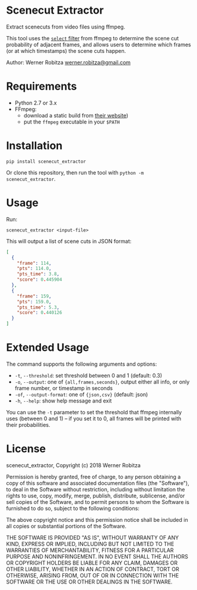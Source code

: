 # Scenecut Extractor

Extract scenecuts from video files using ffmpeg.

This tool uses the [`select` filter](http://ffmpeg.org/ffmpeg-filters.html#select_002c-aselect) from ffmpeg to determine the scene cut probability of adjacent frames, and allows users to determine which frames (or at which timestamps) the scene cuts happen.

Author: Werner Robitza <werner.robitza@gmail.com>

# Requirements

- Python 2.7 or 3.x
- FFmpeg:
    - download a static build from [their website](http://ffmpeg.org/download.html))
    - put the `ffmpeg` executable in your `$PATH`

# Installation

    pip install scenecut_extractor

Or clone this repository, then run the tool with `python -m scenecut_extractor`.

# Usage

Run:

    scenecut_extractor <input-file>

This will output a list of scene cuts in JSON format:

```json
[
  {
    "frame": 114,
    "pts": 114.0,
    "pts_time": 3.8,
    "score": 0.445904
  },
  {
    "frame": 159,
    "pts": 159.0,
    "pts_time": 5.3,
    "score": 0.440126
  }
]
```

# Extended Usage

The command supports the following arguments and options:

- `-t`, `--threshold`: set threshold between 0 and 1 (default: 0.3)
- `-o`, `--output`: one of `{all,frames,seconds}`, output either all info, or only frame number, or timestamp in seconds
- `-of`, `--output-format`: one of `{json,csv}` (default: json)
- `-h`, `--help`: show help message and exit

You can use the `-t` parameter to set the threshold that ffmpeg internally uses (between 0 and 1) – if you set it to 0, all frames will be printed with their probabilities.

# License

scenecut_extractor, Copyright (c) 2018 Werner Robitza

Permission is hereby granted, free of charge, to any person obtaining a copy of this software and associated documentation files (the "Software"), to deal in the Software without restriction, including without limitation the rights to use, copy, modify, merge, publish, distribute, sublicense, and/or sell copies of the Software, and to permit persons to whom the Software is furnished to do so, subject to the following conditions:

The above copyright notice and this permission notice shall be included in all copies or substantial portions of the Software.

THE SOFTWARE IS PROVIDED "AS IS", WITHOUT WARRANTY OF ANY KIND, EXPRESS OR IMPLIED, INCLUDING BUT NOT LIMITED TO THE WARRANTIES OF MERCHANTABILITY, FITNESS FOR A PARTICULAR PURPOSE AND NONINFRINGEMENT. IN NO EVENT SHALL THE AUTHORS OR COPYRIGHT HOLDERS BE LIABLE FOR ANY CLAIM, DAMAGES OR OTHER LIABILITY, WHETHER IN AN ACTION OF CONTRACT, TORT OR OTHERWISE, ARISING FROM, OUT OF OR IN CONNECTION WITH THE SOFTWARE OR THE USE OR OTHER DEALINGS IN THE SOFTWARE.